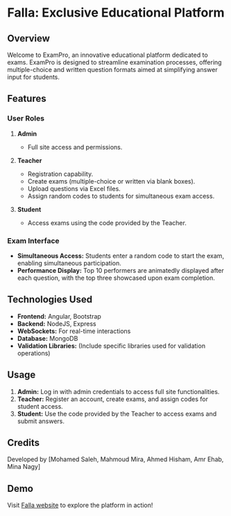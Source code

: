 # Falla: Exclusive Educational Platform

## Overview

Welcome to ExamPro, an innovative educational platform dedicated to exams. ExamPro is designed to streamline examination processes, offering multiple-choice and written question formats aimed at simplifying answer input for students.

## Features

### User Roles

1. **Admin**
   - Full site access and permissions.
   
2. **Teacher**
   - Registration capability.
   - Create exams (multiple-choice or written via blank boxes).
   - Upload questions via Excel files.
   - Assign random codes to students for simultaneous exam access.

3. **Student**
   - Access exams using the code provided by the Teacher.

### Exam Interface

- **Simultaneous Access:** Students enter a random code to start the exam, enabling simultaneous participation.
- **Performance Display:** Top 10 performers are animatedly displayed after each question, with the top three showcased upon exam completion.

## Technologies Used

- **Frontend:** Angular, Bootstrap
- **Backend:** NodeJS, Express
- **WebSockets:** For real-time interactions
- **Database:** MongoDB
- **Validation Libraries:** (Include specific libraries used for validation operations)


## Usage

1. **Admin:** Log in with admin credentials to access full site functionalities.
2. **Teacher:** Register an account, create exams, and assign codes for student access.
3. **Student:** Use the code provided by the Teacher to access exams and submit answers.

## Credits

Developed by [Mohamed Saleh, Mahmoud Mira, Ahmed Hisham, Amr Ehab, Mina Nagy]

## Demo

Visit [Falla website](https://www.falla.fun/) to explore the platform in action!
